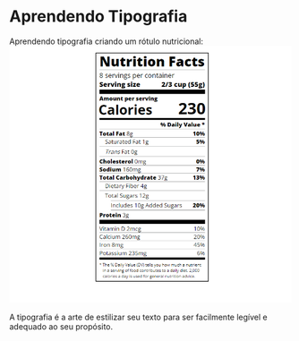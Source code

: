 # Aprendendo Tipografia

Aprendendo tipografia criando um rótulo nutricional:
![](resultado.png)

A tipografia é a arte de estilizar seu texto para ser facilmente legível e adequado ao seu propósito.